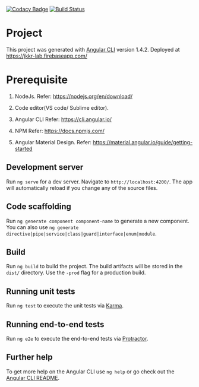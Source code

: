 [![Codacy Badge](https://api.codacy.com/project/badge/Grade/f0ffcef0c1244dfcb21175e4d6c6dad0)](https://app.codacy.com/app/karthikkumar1996/JkkrAngularLab?utm_source=github.com&utm_medium=referral&utm_content=karthikkumar1996/JkkrAngularLab&utm_campaign=Badge_Grade_Dashboard)
[![Build Status](https://travis-ci.org/karthikkumar1996/JkkrAngularLab.svg?branch=master)](https://travis-ci.org/karthikkumar1996/JkkrAngularLab)
# Project

This project was generated with [Angular CLI](https://github.com/angular/angular-cli) version 1.4.2.
Deployed at https://jkkr-lab.firebaseapp.com/
# Prerequisite 
1) NodeJs.
    Refer: https://nodejs.org/en/download/
2) Code editor(VS code/ Sublime editor).

3) Angular CLI
    Refer: https://cli.angular.io/
4) NPM
    Refer: https://docs.npmjs.com/ 
5) Angular Material Design.
   Refer:  https://material.angular.io/guide/getting-started

## Development server

Run `ng serve` for a dev server. Navigate to `http://localhost:4200/`. The app will automatically reload if you change any of the source files.

## Code scaffolding

Run `ng generate component component-name` to generate a new component. You can also use `ng generate directive|pipe|service|class|guard|interface|enum|module`.

## Build

Run `ng build` to build the project. The build artifacts will be stored in the `dist/` directory. Use the `-prod` flag for a production build.

## Running unit tests

Run `ng test` to execute the unit tests via [Karma](https://karma-runner.github.io).

## Running end-to-end tests

Run `ng e2e` to execute the end-to-end tests via [Protractor](http://www.protractortest.org/).

## Further help

To get more help on the Angular CLI use `ng help` or go check out the [Angular CLI README](https://github.com/angular/angular-cli/blob/master/README.md).
